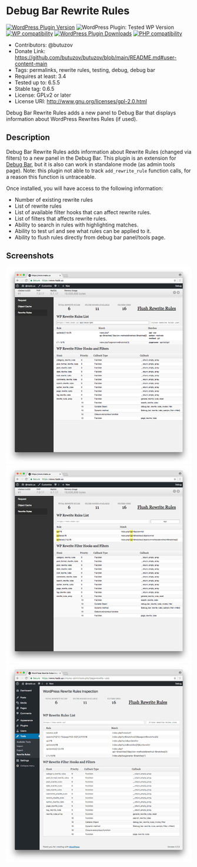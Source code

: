 # Debug Bar Rewrite Rules

[![WordPress Plugin Version](https://img.shields.io/wordpress/plugin/v/debug-bar-rewrite-rules)](https://wordpress.org/plugins/debug-bar-rewrite-rules/)
![WordPress Plugin: Tested WP Version](https://img.shields.io/wordpress/plugin/tested/debug-bar-rewrite-rules)
[![WP compatibility](https://plugintests.com/plugins/debug-bar-rewrite-rules/wp-badge.svg)](https://plugintests.com/plugins/debug-bar-rewrite-rules/latest)
[![WordPress Plugin Downloads](https://img.shields.io/wordpress/plugin/dm/debug-bar-rewrite-rules)](https://wordpress.org/plugins/debug-bar-rewrite-rules/)
[![PHP compatibility](https://plugintests.com/plugins/debug-bar-rewrite-rules/php-badge.svg)](https://plugintests.com/plugins/debug-bar-rewrite-rules/latest)

* Contributors: @butuzov
* Donate Link: https://github.com/butuzov/butuzov/blob/main/README.md#user-content-main
* Tags: permalinks, rewrite rules, testing, debug, debug bar
* Requires at least: 3.4
* Tested up to: 6.5.5
* Stable tag: 0.6.5
* License: GPLv2 or later
* License URI: http://www.gnu.org/licenses/gpl-2.0.html


Debug Bar Rewrite Rules adds a new panel to Debug Bar that displays information about WordPress Rewrites Rules (if used).

## Description

Debug Bar Rewrite Rules adds information about Rewrite Rules (changed via filters) to a new panel in the Debug Bar. This plugin is an extension for [Debug Bar](http://wordpress.org/extend/plugins/debug-bar/), but it is also can work in standalone mode (as admin tools page). Note: this plugin not able to track `add_rewrite_rule` function calls, for a reason this function is untraceable.

Once installed, you will have access to the following information:

* Number of existing rewrite rules
* List of rewrite rules
* List of available filter hooks that can affect rewrite rules.
* List of filters that affects rewrite rules.
* Ability to search in rules with highlighting matches.
* Ability to test url and see what rules can be applied to it.
* Ability to flush rules directly from debug bar panel/tools page.

## Screenshots

![Testing url for matches - show  matched rules and actual matches](wp-svn-assets/screenshot-1.png)
![Searching in rules list alongside with filtering and highlighting occurrences](wp-svn-assets/screenshot-2.png)
![Interface of Rewrite Rules Inspector without Debug Bar](wp-svn-assets/screenshot-3.png)
